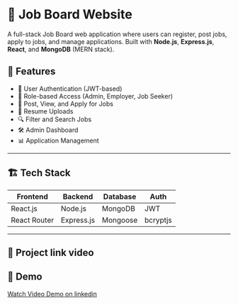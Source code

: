# 🧰 Job Board Website

A full-stack Job Board web application where users can register, post jobs, apply to jobs, and manage applications. Built with **Node.js**, **Express.js**, **React**, and **MongoDB** (MERN stack).

## 🚀 Features

- 🔐 User Authentication (JWT-based)
- 👤 Role-based Access (Admin, Employer, Job Seeker)
- 📝 Post, View, and Apply for Jobs
- 📁 Resume Uploads
- 🔍 Filter and Search Jobs
- 🛠️ Admin Dashboard
- 📊 Application Management

---

## 🏗️ Tech Stack

| Frontend        | Backend       | Database  | Auth     |
|----------------|---------------|-----------|----------|
| React.js        | Node.js        | MongoDB   | JWT      |
| React Router    | Express.js     | Mongoose  | bcryptjs |

---

## 📁 Project link video 
## 🎥 Demo

[Watch Video Demo on linkedin](https://www.linkedin.com/posts/ahmed-hemeida-568235225_codsoft-webdevelopment-internship-activity-7116919088110534656-jcL5?utm_source=share&utm_medium=member_desktop&rcm=ACoAADhz_-ABCDaDA_To-dsvxte-29GD5QFS7dk)


